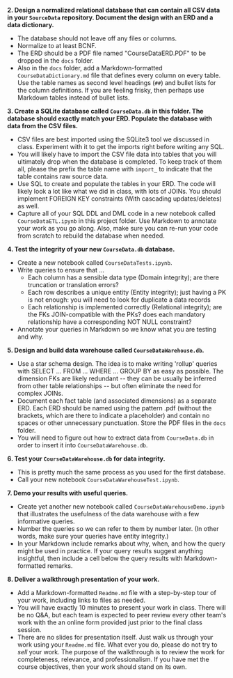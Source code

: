 __2. Design a normalized relational database that can contain all CSV data in your `SourceData` repository. Document the design with an ERD and a data dictionary.__

- The database should not leave off any files or columns.
- Normalize to at least BCNF.
- The ERD should be a PDF file named "CourseDataERD.PDF" to be dropped in the `docs` folder.
- Also in the `docs` folder, add a Markdown-formatted `CourseDataDictionary.md` file that defines every column on every table. Use the table names as second level headings (`##`) and bullet lists for the column definitions. If you are feeling frisky, then perhaps use Markdown tables instead of bullet lists.  

__3. Create a SQLite database called `CourseData.db` in this folder. The database should exactly match your ERD. Populate the database with data from the CSV files.__

- CSV files are best imported using the SQLite3 tool we discussed in class. Experiment with it to get the imports right before writing any SQL.
- You will likely have to import the CSV file data into tables that you will ultimately drop when the database is completed. To keep track of them all, please the prefix the table name with `import_` to indicate that the table contains raw source data.
- Use SQL to create and populate the tables in your ERD. The code will likely look a lot like what we did in class, with lots of JOINs. You should implement FOREIGN KEY constraints (With cascading updates/deletes) as well.
- Capture all of your SQL DDL and DML code in a new notebook called `CourseDataETL.ipynb` in this project folder. Use Markdown to annotate your work as you go along. Also, make sure you can re-run your code from scratch to rebuild the database when needed.

__4. Test the integrity of your new `CourseData.db` database.__

- Create a new notebook called `CourseDataTests.ipynb`.
- Write queries to ensure that  ...
    - Each column has a sensible data type (Domain integrity); are there truncation or translation errors?   
    - Each row describes a unique entity (Entity integrity); just having a PK is not enough: you will need to look for duplicate a data records
    - Each relationship is implemented correctly (Relational integrity); are the FKs JOIN-compatible with the PKs? does each mandatory relationship have a corresponding NOT NULL constraint?
- Annotate your queries in Markdown so we know what you are testing and why.

__5. Design and build data warehouse called `CourseDataWarehouse.db`.__

- Use a star schema design. The idea is to make writing 'rollup' queries with SELECT ... FROM ... WHERE ... GROUP BY as easy as possible. The dimension FKs are likely redundant -- they can be usually be inferred from other table relationships -- but often eliminate the need for complex JOINs.
- Document each fact table (and associated dimensions) as a separate ERD. Each ERD should be named using the pattern <fact table>.pdf (without the brackets, which are there to indicate a placeholder) and contain no spaces or other unnecessary punctuation. Store the PDF files in the `docs` folder.
- You will need to figure out how to extract data from `CourseData.db` in order to insert it into `CourseDataWarehouse.db`.

__6. Test your `CourseDataWarehouse.db` for data integrity.__

- This is pretty much the same process as you used for the first database.
- Call your new notebook `CourseDataWarehouseTest.ipynb`.

__7. Demo your results with useful queries.__

- Create yet another new notebook called `CourseDataWarehouseDemo.ipynb` that illustrates the usefulness of the data warehouse with a few informative queries.
- Number the queries so we can refer to them by number later. (In other words, make sure your queries have entity integrity.)
- In your Markdown include remarks about why, when, and how the query might be used in practice. If your query results suggest anything insightful, then include a cell below the query results with Markdown-formatted remarks.

__8. Deliver a walkthrough presentation of your work.__

- Add a Markdown-formatted `Readme.md` file with a step-by-step tour of your work, including links to files as needed.
- You will have exactly 10 minutes to present your work in class. There will be no Q&A, but each team is expected to peer review every other team's work with the an online form provided just prior to the final class session.  
- There are no slides for presentation itself. Just walk us through your work using your `Readme.md` file. What ever you do, please do not try to _sell_ your work. The purpose of the walkthrough is to review the work for completeness, relevance, and professionalism. If you have met the course objectives, then your work should stand on its own.
